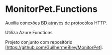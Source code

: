 # MonitorPet.Functions
Auxilia conexões BD através de protocólos HTTP.

Utiliza Azure Functions

Projeto conjunto com repositório [https://github.com/GuilhermeBley/MonitorPet].
